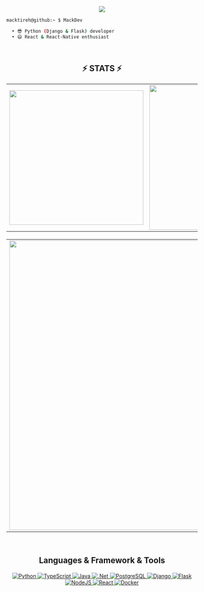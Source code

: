 <p align="center">
<img src="https://capsule-render.vercel.app/api?type=waving&color=timeGradient&height=250&&section=header&text=HI%20THERE!&fontSize=60&fontAlign=50&fontAlignY=30&desc=I%20am%20Macktireh!&descAlign=50&descSize=30&animation=twinkling">
</p>

```bash
macktireh@github:~ $ MackDev

  • 😎 Python (Django & Flask) developer
  • 😃 React & React-Native enthusiast
```

<br> <h2 align="center">⚡ STATS ⚡</h2>
<p align="center" style="margin-top: 20px">
  <table align="center">
    <tr>
      <td>
       <img width="353px" align="center" src="https://github-readme-stats.vercel.app/api?username=Macktireh&show_icons=true"/>
      </td>
      <td>
       <!--
       <img width="400px" align="left" src="https://github-readme-stats.vercel.app/api/top-langs/?username=Macktireh&hide=css&layout=compact"/>
       -->
       <img width="380px" align="center" src="https://api.githubtrends.io/user/svg/Macktireh/langs?time_range=one_year&compact=True&theme=classic" />
      </td>      
    </tr> 
  </table>
</p>
<p align="center" style="margin-top: 20px">
  <table align="center">
    <tr>
      <td>
       <img width="760px" align="center" src="https://github-profile-summary-cards.vercel.app/api/cards/profile-details?username=Macktireh&theme=dracula&show_icons=true&bg_color=FFFFFF"/>
      </td>     
    </tr>   
  </table>
</p>

<br> <h2 align="center"> Languages & Framework & Tools </h2>

<p align="center" style="margin-top: 20px">
    <a href="https://www.python.org" title="Python">
        <img src="https://skillicons.dev/icons?i=python" alt="Python"  />
    </a>
    <a href="https://www.typescriptlang.org" title="TypeScript">
        <img src="https://skillicons.dev/icons?i=ts" alt="TypeScript"  />
    </a>
    <a href="https://docs.oracle.com/en/java/" title="Java">
        <img src="https://skillicons.dev/icons?i=java" alt="Java"  />
    </a>
    <a href="https://dotnet.microsoft.com/en-us/" title=".Net">
        <img src="https://skillicons.dev/icons?i=dotnet" alt=".Net"  />
    </a>
    <a href="https://www.postgresql.org" title="PostgreSQL">
        <img src="https://skillicons.dev/icons?i=postgres" alt="PostgreSQL"  />
    </a>
    <a href="https://docs.djangoproject.com/en/4.2" title="Django">
        <img src="https://skillicons.dev/icons?i=django" alt="Django"  />
    </a>
    <a href="https://flask.palletsprojects.com" title="Flask">
        <img src="https://skillicons.dev/icons?i=flask" alt="Flask"  />
    </a>
    <!--
    <a href="https://fastapi.tiangolo.com/" title="FastAPI">
        <img src="https://skillicons.dev/icons?i=fastapi" alt="FastAPI"  />
    </a>
    -->
    <a href="https://www.nodejs.org/en/" title="NodeJS">
      <img src="https://skillicons.dev/icons?i=nodejs" alt="NodeJS"  />
    </a>
    <a href="https://www.react.dev" title="React">
        <img src="https://skillicons.dev/icons?i=react" alt="React"  />
    </a>
    <a href="https://www.docker.com/" title="Docker">
        <img src="https://skillicons.dev/icons?i=docker" alt="Docker"  />
    </a>
</p>

